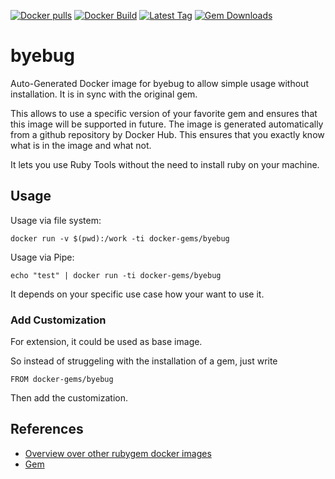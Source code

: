 [![Docker pulls](https://img.shields.io/docker/pulls/rubygem/byebug.svg)](https://hub.docker.com/r/rubygem/byebug/)
[![Docker Build](https://img.shields.io/docker/automated/rubygem/byebug.svg)](https://hub.docker.com/r/rubygem/byebug/)
[![Latest Tag](https://img.shields.io/github/tag/docker-rubygem/byebug.svg)](https://hub.docker.com/r/rubygem/byebug/)
[![Gem Downloads](https://img.shields.io/gem/dt/byebug.svg)](https://rubygems.org/gems/byebug/)
# byebug

Auto-Generated Docker image for byebug to allow simple usage without installation.
It is in sync with the original gem.

This allows to use a specific version of your favorite gem and ensures that this image will be supported in future.
The image is generated automatically from a github repository by Docker Hub.
This ensures that you exactly know what is in the image and what not.

It lets you use Ruby Tools without the need to install ruby on your machine.

## Usage

Usage via file system:

`docker run -v $(pwd):/work -ti docker-gems/byebug`

Usage via Pipe:

`echo "test" | docker run -ti docker-gems/byebug`

It depends on your specific use case how your want to use it.

### Add Customization

For extension, it could be used as base image.

So instead of struggeling with the installation of a gem, just write

`FROM docker-gems/byebug`

Then add the customization.

## References

 - [Overview over other rubygem docker images](https://github.com/thinkbot/docker-rubygem)
 - [Gem](https://rubygems.org/gems/byebug/)
